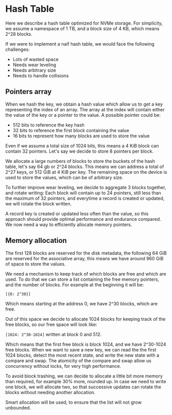 # Hash Table

Here we describe a hash table optimized for NVMe storage. For 
simplicity, we assume a namespace of 1 TB, and a block size of 4 KB, 
which means 2^28 blocks.

If we were to implement a naif hash table, we would face the following
challenges:

- Lots of wasted space
- Needs wear leveling
- Needs arbitrary size
- Needs to handle collisions

## Pointers array

When we hash the key, we obtain a hash value which allow us to get a key 
representing the index of an array. The array at the index will contain 
either the value of the key or a pointer to the value. A possible pointer could be:

- 512 bits to reference the key hash
- 32 bits to reference the first block containing the value
- 16 bits to represent how many blocks are used to store the value

Even if we assume a total size of 1024 bits, this means a 4 KiB block
can contain 32 pointers. Let's say we decide to store 8 pointers per block.

We allocate a large numbers of blocks to store the buckets of the hash table, let's say
64 gb or 2^24 blocks. This means we can address a total of 2^27 keys, or 512 GiB at 
4 KiB per key. The remaining space on the device is used to store the values, 
which can be of arbitrary size.

To further improve wear leveling, we decide to aggregate 3 blocks together, and rotate writing:
Each block will contain up to 24 pointers, still less than the maximum of 32 pointers,
and everytime a record is created or updated, we will rotate the block written.

A record key is created or updated less often than the value, so this approach should
provide optimal performance and endurance compared. We now need a way to efficiently
allocate memory pointers.

## Memory allocation

The first 128 blocks are reserved for the disk metadata, the following 64 GiB are 
reserved for the associative array, this means we have around 960 GiB of space to
store the values.

We need a mechanism to keep track of which blocks are free and which are used. 
To do that we can store a list containing the free memory pointers, and the number of blocks.
For example at the beginning it will be:

`[{0: 2^30}]`

Which means starting at the address 0, we have 2^30 blocks, which are free.

Out of this space we decide to allocate 1024 blocks for keeping track of the free blocks, so
our free space will look like:

`[1024: 2^30-1024]` written at block 0 and 512.

Which means that the first free block is block 1024, and we have 2^30-1024 free blocks.
When we want to save a new key, we can read the the first 1024 blocks, detect the most
recent state, and write the new state with a compare and swap. The atomicity of 
the compare and swap allow us concurrency without locks, for very high performance.

To avoid block trashing, we can decide to allocate a little bit more memory than required,
for example 30% more, rounded up. In case we need to write one block, we will allocate two,
so that successive updates can rotate the blocks without needing another allocation.

Smart allocation will be used, to ensure that the list will not grow unbounded.
